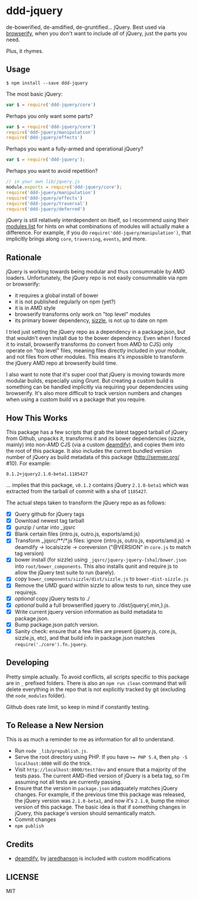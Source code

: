 
ddd-jquery
==========

de-bowerified, de-amdified, de-gruntified... jQuery. Best used via [browserify][], when you don't want to include _all_ of jQuery, just the parts you need.

Plus, it rhymes.

[browserify]: https://github.com/substack/node-browserify

Usage
-----

````
$ npm install --save ddd-jquery
````

The most basic jQuery:

````js
var $ = require('ddd-jquery/core')
````

Perhaps you only want some parts?

````js
var $ = require('ddd-jquery/core')
require('ddd-jquery/manipulation')
require('ddd-jquery/effects')
````

Perhaps you want a fully-armed and operational jQuery?

````js
var $ = require('ddd-jquery');
````

Perhaps you want to avoid repetition?

````js
// in your own lib/jquery.js
module.exports = require('ddd-jquery/core');
require('ddd-jquery/manipulation')
require('ddd-jquery/effects')
require('ddd-jquery/traversal')
require('ddd-jquery/deferred')
````

jQuery is still relatively interdependent on itself, so I recommend using their [modules list][] for hints on what combinations of modules will actually make a difference. For example, if you do `require('ddd-jquery/manipulation')`, that implicitly brings along `core`, `traversing`, `events`, and more.

[modules list]: https://github.com/jquery/jquery#modules

Rationale
---------

jQuery is working towards being modular and thus consummable by AMD loaders. Unfortunately, the jQuery repo is not easily consummable via npm or browserify:

* it requires a global install of bower
* it is not published regularly on npm (yet?)
* it is in AMD style
* browserify transforms only work on "top level" modules
* its primary bower dependency, [sizzle][], is not up to date on npm

[sizzle]: https://github.com/jquery/sizzle

I tried just setting the jQuery repo as a dependency in a package.json, but that wouldn't even install due to the bower dependency. Even when I forced it to install, browserify transforms (to convert from AMD to CJS) only operate on "top level" files, meaning files directly included in your module, and not files from other modules. This means it's impossible to transform the jQuery AMD repo at browserify build time.

I also want to note that it's super cool that jQuery is moving towards more modular builds, especially using Grunt. But creating a custom build is something can be handled implicitly via requiring your dependencies using browserify. It's also more difficult to track version numbers and changes when using a custom build vs a package that you require.

How This Works
--------------

This package has a few scripts that grab the latest tagged tarball of jQuery from Github, unpacks it, transforms it and its bower dependencies (sizzle, mainly) into non-AMD CJS (via a custom [deamdify][]), and copies them into the root of this package. It also includes the current bundled version number of jQuery as build metadata of this package (http://semver.org/ #10). For example:

    0.1.2+jquery2.1.0-beta1.1185427

... implies that this package, `v0.1.2` contains jQuery `2.1.0-beta1` which was extracted from the tarball of commit with a sha of `1185427`.

[deamdify]: https://github.com/jaredhanson/deamdify

The actual steps taken to transform the jQuery repo as as follows:

- [x] Query github for jQuery tags
- [x] Download newest tag tarball
- [x] gunzip / untar into _jqsrc
- [x] Blank certain files (intro.js, outro.js, exports/amd.js)
- [x] Transform _jqsrc/**/*.js files:
    ignore (intro.js, outro.js, exports/amd.js) ->
    deamdify ->
    localsizzle ->
    coreversion ("@VERSION" in `core.js` to match tag version)
- [x] bower install (for sizzle) using `_jqsrc/jquery-jquery-[sha]/bower.json` into `root/bower_components`. This also installs qunit and require js to allow the jQuery test suite to run (barely).
- [x] copy `bower_components/sizzle/dist/sizzle.js` to `bower-dist-sizzle.js`
- [x] Remove the UMD guard within sizzle to allow tests to run, since they use requirejs.
- [x] *optional* copy jQuery tests to ./
- [x] *optional* build a full browserified jquery to ./dist/jquery{.min,}.js.
- [x] Write current jquery version information as build metadata to package.json.
- [x] Bump package.json patch version.
- [x] Sanity check: ensure that a few files are present (jquery.js, core.js, sizzle.js, etc), and that build info in package.json matches `require('./core').fn.jquery`.

Developing
----------

Pretty simple actually. To avoid conflicts, all scripts specific to this package are in `_` prefixed folders. There is also an `npm run clean` command that will delete everything in the repo that is not explicitly tracked by git (excluding the `node_modules` folder).

Github does rate limit, so keep in mind if constantly testing.

To Release a New Nersion
------------------------

This is as much a reminder to me as information for all to understand.

- Run `node _lib/prepublish.js`.
- Serve the root directory using PHP. If you have `>= PHP 5.4`, then `php -S localhost:8000` will do the trick.
- Visit `http://localhost:8000/test?dev` and ensure that a majority of the tests pass. The current AMD-ified version of jQuery is a beta tag, so I'm assuming not all tests are currently passing.
- Ensure that the version in `package.json` adaquately matches jQuery changes. For example, if the previous time this package was released, the jQuery version was `2.1.0-beta1`, and now it's `2.1.0`, bump the minor version of this package. The basic idea is that if something changes in jQuery, this package's version should semantically match.
- Commit changes
- `npm publish`

Credits
-------

- [deamdify][], by [jaredhanson](https://github.com/jaredhanson) is included with custom modifications

LICENSE
-------

MIT
